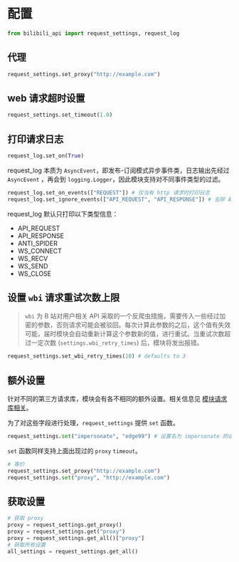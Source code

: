 # 配置

```python
from bilibili_api import request_settings, request_log
```

## 代理

```python
request_settings.set_proxy("http://example.com")
```

## web 请求超时设置

```python
request_settings.set_timeout(1.0)
```

## 打印请求日志

```python
request_log.set_on(True)
```

request_log 本质为 `AsyncEvent`，即发布-订阅模式异步事件类，日志输出先经过 `AsyncEvent` ，再会到 `logging.Logger`，因此模块支持对不同事件类型的过滤。

``` python
request_log.set_on_events(["REQUEST"]) # 仅当有 http 请求时打印日志
request_log.set_ignore_events(["API_REQUEST", "API_RESPONSE"]) # 去除 Api 类相关的信息
```

request_log 默认只打印以下类型信息：

- API_REQUEST
- API_RESPONSE
- ANTI_SPIDER
- WS_CONNECT
- WS_RECV
- WS_SEND
- WS_CLOSE

## 设置 `wbi` 请求重试次数上限

> `wbi` 为 B 站对用户相关 API 采取的一个反爬虫措施，需要传入一些经过加密的参数，否则请求可能会被驳回。每次计算此参数的之后，这个值有失效可能，届时模块会自动重新计算这个参数新的值，进行重试。当重试次数超过一定次数 (`settings.wbi_retry_times`) 后，模块将发出报错。

```python
request_settings.set_wbi_retry_times(10) # defaults to 3
```

## 额外设置

针对不同的第三方请求库，模块会有各不相同的额外设置。相关信息见 [模块请求库相关](https://nemo2011.github.io/bilibili-api/#/request_client)。

为了对这些字段进行处理，`request_settings` 提供 `set` 函数。

``` python
request_settings.set("impersonate", "edge99") # 设置名为 impersonate 的设置为 edge99
```

`set` 函数同样支持上面出现过的 `proxy` `timeout`。

``` python
# 等价
request_settings.set_proxy("http://example.com")
request_settings.set("proxy", "http://example.com")
```

## 获取设置

``` python
# 获取 proxy
proxy = request_settings.get_proxy()
proxy = request_settings.get("proxy")
proxy = request_settings.get_all()["proxy"]
# 获取所有设置
all_settings = request_settings.get_all()
```
